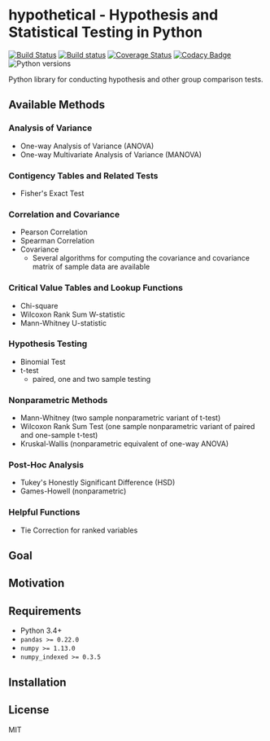 # hypothetical - Hypothesis and Statistical Testing in Python

[![Build Status](https://travis-ci.org/aschleg/hypothetical.svg?branch=master)](https://travis-ci.org/aschleg/hypothetical)
[![Build status](https://ci.appveyor.com/api/projects/status/i1i1blt9ny3tyi6a?svg=true)](https://ci.appveyor.com/project/aschleg/hypy)
[![Coverage Status](https://coveralls.io/repos/github/aschleg/hypothetical/badge.svg?branch=master)](https://coveralls.io/github/aschleg/hypothetical?branch=master)
[![Codacy Badge](https://api.codacy.com/project/badge/Grade/3ceba919fdb34d45af43c044a761ddb8)](https://www.codacy.com/app/aschleg/hypothetical?utm_source=github.com&amp;utm_medium=referral&amp;utm_content=aschleg/hypothetical&amp;utm_campaign=Badge_Grade)
![Python versions](https://img.shields.io/badge/python-3.4%2C%203.5%2C%203.6-blue.svg)

Python library for conducting hypothesis and other group comparison tests.

## Available Methods

### Analysis of Variance

* One-way Analysis of Variance (ANOVA)
* One-way Multivariate Analysis of Variance (MANOVA)

### Contigency Tables and Related Tests
* Fisher's Exact Test

### Correlation and Covariance

* Pearson Correlation
* Spearman Correlation
* Covariance
  - Several algorithms for computing the covariance and covariance matrix of 
    sample data are available

### Critical Value Tables and Lookup Functions

* Chi-square
* Wilcoxon Rank Sum W-statistic
* Mann-Whitney U-statistic

### Hypothesis Testing

* Binomial Test
* t-test
  - paired, one and two sample testing

### Nonparametric Methods

* Mann-Whitney (two sample nonparametric variant of t-test)
* Wilcoxon Rank Sum Test (one sample nonparametric variant of paired and one-sample t-test)
* Kruskal-Wallis (nonparametric equivalent of one-way ANOVA)

### Post-Hoc Analysis

* Tukey's Honestly Significant Difference (HSD)
* Games-Howell (nonparametric)

### Helpful Functions

* Tie Correction for ranked variables

## Goal

## Motivation

## Requirements

* Python 3.4+
* `pandas >= 0.22.0`
* `numpy >= 1.13.0`
* `numpy_indexed >= 0.3.5`

## Installation

## License

MIT